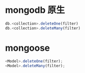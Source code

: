 # mongodb 原生

```js
db.<collection>.deleteOne(filter)
db.<collection>.deleteMany(filter)
```

# mongoose

```js
<Model>.deleteOne(filter);
<Model>.deleteMany(filter);
```
